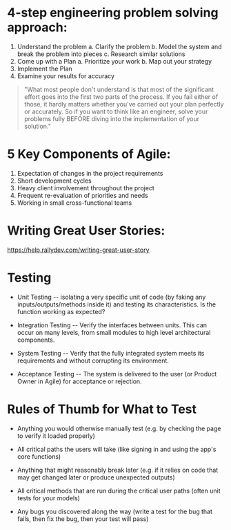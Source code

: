 # 4-step engineering problem solving approach:

  1. Understand the problem
      a. Clarify the problem
      b. Model the system and break the problem into pieces
      c. Research similar solutions
  2. Come up with a Plan
      a. Prioritize your work
      b. Map out your strategy
  3. Implement the Plan
  4. Examine your results for accuracy

  > "What most people don't understand is that most of the significant effort goes
  > into the first two parts of the process. If you fail either of those, it hardly
  > matters whether you've carried out your plan perfectly or accurately. So if you
  > want to think like an engineer, solve your problems fully BEFORE diving into the
  > implementation of your solution."

# 5 Key Components of Agile:

  1. Expectation of changes in the project requirements
  2. Short development cycles
  3. Heavy client involvement throughout the project
  4. Frequent re-evaluation of priorities and needs
  5. Working in small cross-functional teams

# Writing Great User Stories:
  https://help.rallydev.com/writing-great-user-story


# Testing

  - Unit Testing -- isolating a very specific unit of code (by faking any inputs/outputs/methods inside it)
  and testing its characteristics. Is the function working as expected?

  - Integration Testing -- Verify the interfaces between units. This can occur on many levels,
  from small modules to high level architectural components.

  - System Testing -- Verify that the fully integrated system meets its requirements
  and without corrupting its environment.

  - Acceptance Testing -- The system is delivered to the user (or Product Owner in Agile)
  for acceptance or rejection.

# Rules of Thumb for What to Test

  - Anything you would otherwise manually test (e.g. by checking the page to verify it loaded properly)

  - All critical paths the users will take (like signing in and using the app's core functions)

  - Anything that might reasonably break later (e.g. if it relies on code that may get changed later or produce unexpected outputs)

  - All critical methods that are run during the critical user paths (often unit tests for your models)

  - Any bugs you discovered along the way (write a test for the bug that fails, then fix the bug, then your test will pass)

